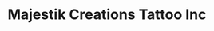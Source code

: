 ---
title: "Majestik Creations Tattoo Inc"
url: /indianapolis/majestik-creations-tattoo-inc/
shop: tattoo
---